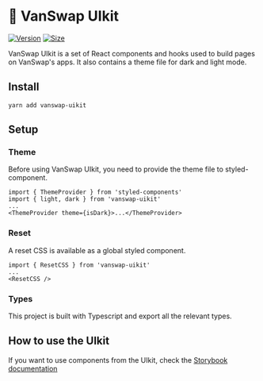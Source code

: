 # 🥞 VanSwap UIkit

[![Version](https://img.shields.io/npm/v/vanswap-uikit)](https://www.npmjs.com/package/vanswap-uikit) [![Size](https://img.shields.io/bundlephobia/min/vanswap-uikit)](https://www.npmjs.com/package/vanswap-uikit)

VanSwap UIkit is a set of React components and hooks used to build pages on VanSwap's apps. It also contains a theme file for dark and light mode.

## Install

`yarn add vanswap-uikit`

## Setup

### Theme

Before using VanSwap UIkit, you need to provide the theme file to styled-component.

```
import { ThemeProvider } from 'styled-components'
import { light, dark } from 'vanswap-uikit'
...
<ThemeProvider theme={isDark}>...</ThemeProvider>
```

### Reset

A reset CSS is available as a global styled component.

```
import { ResetCSS } from 'vanswap-uikit'
...
<ResetCSS />
```

### Types

This project is built with Typescript and export all the relevant types.

## How to use the UIkit

If you want to use components from the UIkit, check the [Storybook documentation](/)
